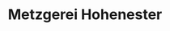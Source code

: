 ---
title: "Metzgerei Hohenester"
url: /muehldorf-a-inn/metzgerei-hohenester-toeginger-strasse/
shop: Metzgerei
---